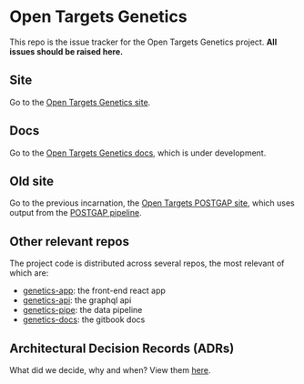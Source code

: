 # Open Targets Genetics
This repo is the issue tracker for the Open Targets Genetics project. **All issues should be raised here.**

## Site
Go to the [Open Targets Genetics site](https://genetics.opentargets.org).

## Docs
Go to the [Open Targets Genetics docs](https://opentargets.gitbook.io/open-targets-genetics-documentation/), which is under development.

## Old site
Go to the previous incarnation, the [Open Targets POSTGAP site](https://postgap.opentargets.io/), which uses output from the [POSTGAP pipeline](https://github.com/ensembl/postgap).

## Other relevant repos
The project code is distributed across several repos, the most relevant of which are:
* [genetics-app](https://github.com/opentargets/genetics-app): the front-end react app
* [genetics-api](https://github.com/opentargets/genetics-api): the graphql api
* [genetics-pipe](https://github.com/opentargets/genetics-pipe): the data pipeline
* [genetics-docs](https://github.com/opentargets/genetics-docs): the gitbook docs

## Architectural Decision Records (ADRs)
What did we decide, why and when? View them [here](https://github.com/opentargets/genetics/tree/master/architectural-decision-records).
